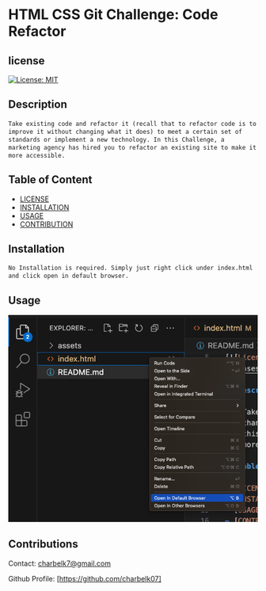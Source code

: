 # HTML CSS Git Challenge: Code Refactor

## license

[![License: MIT](https://img.shields.io/badge/License-MIT-yellow.svg)](https://opensource.org/licenses/MIT)

## Description

    Take existing code and refactor it (recall that to refactor code is to improve it without changing what it does) to meet a certain set of standards or implement a new technology. In this Challenge, a marketing agency has hired you to refactor an existing site to make it more accessible.

## Table of Content

- [LICENSE](#license)
- [INSTALLATION](#installation)
- [USAGE](#usage)
- [CONTRIBUTION](#contribution)

## Installation

    No Installation is required. Simply just right click under index.html and click open in default browser.

## Usage

![Screenshot](<Screenshot 2023-09-05 at 11.44.34 PM.png>)

## Contributions

Contact: charbelk7@gmail.com

Github Profile: [https://github.com/charbelk07]
